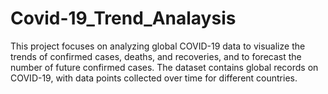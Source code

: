 # Covid-19_Trend_Analaysis
This project focuses on analyzing global COVID-19 data to visualize the trends of confirmed cases, deaths, and recoveries, and to forecast the number of future confirmed cases. The dataset contains global records on COVID-19, with data points collected over time for different countries.
